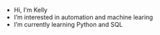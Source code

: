 -  Hi, I’m Kelly
-  I’m interested in automation and machine learing
-  I’m currently learning Python and SQL

